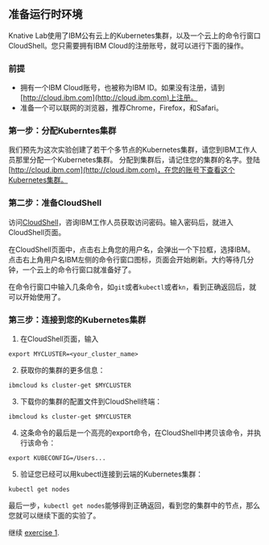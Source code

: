 ## 准备运行时环境

Knative Lab使用了IBM公有云上的Kubernetes集群，以及一个云上的命令行窗口CloudShell。您只需要拥有IBM Cloud的注册账号，就可以进行下面的操作。

### 前提
- 拥有一个IBM Cloud账号，也被称为IBM ID。如果没有注册，请到[http://cloud.ibm.com](http://cloud.ibm.com)上注册。
- 准备一个可以联网的浏览器，推荐Chrome，Firefox，和Safari。

### 第一步：分配Kuberntes集群

我们预先为这次实验创建了若干个多节点的Kubernetes集群，请您到IBM工作人员那里分配一个Kubernetes集群。
分配到集群后，请记住您的集群的名字。登陆[http://cloud.ibm.com](http://cloud.ibm.com)，在您的账号下查看这个Kubernetes集群。

### 第二步：准备CloudShell

访问[CloudShell](https://cloudshell-console-ikslab.us-south.cf.cloud.ibm.com/)，咨询IBM工作人员获取访问密码。输入密码后，就进入CloudShell页面。

在CloudShell页面中，点击右上角您的用户名，会弹出一个下拉框，选择IBM。
点击右上角用户名IBM左侧的命令行窗口图标，页面会开始刷新。大约等待几分钟，一个云上的命令行窗口就准备好了。

在命令行窗口中输入几条命令，如`git`或者`kubectl`或者`kn`，看到正确返回后，就可以开始使用了。

### 第三步：连接到您的Kubernetes集群

1. 在CloudShell页面，输入
```
export MYCLUSTER=<your_cluster_name>
```
2. 获取你的集群的更多信息：
```
ibmcloud ks cluster-get $MYCLUSTER
```
3. 下载你的集群的配置文件到CloudShell终端：
```
ibmcloud ks cluster-get $MYCLUSTER
```
4. 这条命令的最后是一个高亮的export命令，在CloudShell中拷贝该命令，并执行该命令：
```
export KUBECONFIG=/Users...
```
5. 验证您已经可以用kubectl连接到云端的Kubernetes集群：
```
kubectl get nodes
```
最后一步，`kubectl get nodes`能够得到正确返回，看到您的集群中的节点，那么您就可以继续下面的实验了。

继续 [exercise 1](../exercise-1/README.md).
